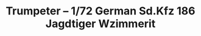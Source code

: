 ---
layout: product
title: "Trumpeter – 1/72 German Sd.Kfz 186 Jagdtiger Wzimmerit"
price: "1700" 
desc: "N/A"
img_path: "/assets/img/TRU07293.jpg"
brand: "N/A"
available: false
special_offer: false
new: false
soon: false
cat: "010000"
subcat: "013400"
subsubcat: "0N/A"
sifra: "TRU07293"
---